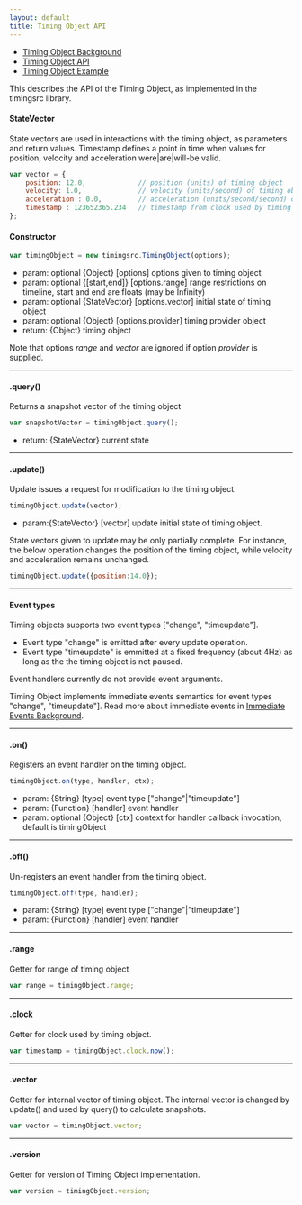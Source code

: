 ```yaml
---
layout: default
title: Timing Object API
---
```


- [Timing Object Background](background_timingobject.html)
- [Timing Object API](api_timingobject.html)
- [Timing Object Example](exp_timingobject.html)

This describes the API of the Timing Object, as implemented in the timingsrc library.

#### StateVector

State vectors are used in interactions with the timing object, as parameters and return values. 
Timestamp defines a point in time when values for position, velocity and acceleration were|are|will-be valid. 

```javascript
var vector = {
	position: 12.0,             // position (units) of timing object
	velocity: 1.0,              // velocity (units/second) of timing object
	acceleration : 0.0, 		// acceleration (units/second/second) of timing object
	timestamp : 123652365.234   // timestamp from clock used by timing object (seconds)
};
```


#### Constructor

```javascript
var timingObject = new timingsrc.TimingObject(options);
```
- param: optional {Object} [options] options given to timing object
- param: optional {[start,end]} [options.range] range restrictions on timeline, start and end are floats (may be Infinity)
- param: optional {StateVector} [options.vector] initial state of timing object
- param: optional {Object} [options.provider] timing provider object
- return: {Object} timing object

Note that options *range* and *vector* are ignored if option *provider* is supplied.

---
#### .query()
Returns a snapshot vector of the timing object

```javascript
var snapshotVector = timingObject.query();
```

- return: {StateVector} current state

---
#### .update()
Update issues a request for modification to the timing object.


```javascript
timingObject.update(vector);
```
- param:{StateVector} [vector] update initial state of timing object. 

State vectors given to update may be only partially complete. For instance, the below operation changes
the position of the timing object, while velocity and acceleration remains unchanged.

```javascript
timingObject.update({position:14.0});
```

---
#### Event types
Timing objects supports two event types ["change", "timeupdate"].

- Event type "change" is emitted after every update operation. 
- Event type "timeupdate" is emmitted at a fixed frequency (about 4Hz) as long as the the timing object is not paused.

Event handlers currently do not provide event arguments.

Timing Object implements immediate events semantics for event types "change", "timeupdate"].
Read more about immediate events in [Immediate Events Background](background_eventing.html).


---
#### .on()
Registers an event handler on the timing object.

```javascript
timingObject.on(type, handler, ctx);
```

- param: {String} [type] event type ["change"|"timeupdate"]
- param: {Function} [handler] event handler
- param: optional {Object} [ctx] context for handler callback invocation, default is timingObject

---
#### .off()
Un-registers an event handler from the timing object.

```javascript
timingObject.off(type, handler);
```

- param: {String} [type] event type ["change"|"timeupdate"]
- param: {Function} [handler] event handler

---
#### .range
Getter for range of timing object

```javascript
var range = timingObject.range;
```

---
#### .clock
Getter for clock used by timing object.

```javascript
var timestamp = timingObject.clock.now();
```
---
#### .vector
Getter for internal vector of timing object. The internal vector is changed by update() and used by query() to calculate snapshots. 

```javascript
var vector = timingObject.vector;
```

---
#### .version
Getter for version of Timing Object implementation.

```javascript
var version = timingObject.version;
```